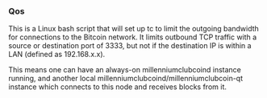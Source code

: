 ### Qos ###

This is a Linux bash script that will set up tc to limit the outgoing bandwidth for connections to the Bitcoin network. It limits outbound TCP traffic with a source or destination port of 3333, but not if the destination IP is within a LAN (defined as 192.168.x.x).

This means one can have an always-on millenniumclubcoind instance running, and another local millenniumclubcoind/millenniumclubcoin-qt instance which connects to this node and receives blocks from it.
